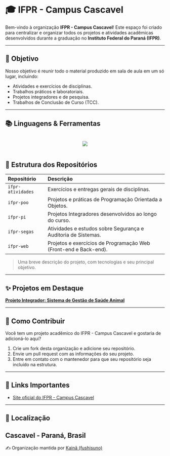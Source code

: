 # 🎓 IFPR - Campus Cascavel

Bem-vindo à organização **IFPR - Campus Cascavel**! Este espaço foi criado para centralizar e organizar todos os projetos e atividades acadêmicas desenvolvidos durante a graduação no **Instituto Federal do Paraná (IFPR)**.

---

## 🎯 Objetivo

Nosso objetivo é reunir todo o material produzido em sala de aula em um só lugar, incluindo:

* Atividades e exercícios de disciplinas.
* Trabalhos práticos e laboratoriais.
* Projetos integradores e de pesquisa.
* Trabalhos de Conclusão de Curso (TCC).

---

## 📚 Linguagens & Ferramentas</h3>

<br>
<div align="center">
    <img src="https://skillicons.dev/icons?i=py,java,js,html,css,django,sqlite,git,github,vscode" /><br>
</div>
<br/>

## 📁 Estrutura dos Repositórios

| Repositório | Descrição |
| :--- | :--- |
| `ifpr-atividades` | Exercícios e entregas gerais de disciplinas. |
| `ifpr-poo` | Projetos e práticas de Programação Orientada a Objetos. |
| `ifpr-pi` | Projetos Integradores desenvolvidos ao longo do curso. |
| `ifpr-segas` | Atividades e estudos sobre Segurança e Auditoria de Sistemas. |
| `ifpr-web` | Projetos e exercícios de Programação Web (Front-end e Back-end). |

> Uma breve descrição do projeto, com tecnologias e seu principal objetivo.
---

## ✨ Projetos em Destaque

**[Projeto Integrador: Sistema de Gestão de Saúde Animal](https://github.com/ifpr-fushisuno/ifpr-pi)**

---

## 👊 Como Contribuir

Você tem um projeto acadêmico do IFPR - Campus Cascavel e gostaria de adicioná-lo aqui?
1.  Crie um fork desta organização e adicione seu repositório.
2.  Envie um pull request com as informações do seu projeto.
3.  Entre em contato com o mantenedor para que seu repositório seja incluído na estrutura.

---

## 🔗 Links Importantes

- [Site oficial do IFPR - Campus Cascavel](https://cascavel.ifpr.edu.br)

---

## 📍 Localização
Cascavel - Paraná, Brasil
---


✍️ Organização mantida por [Kainã (fushisuno)](https://github.com/fushisuno)
